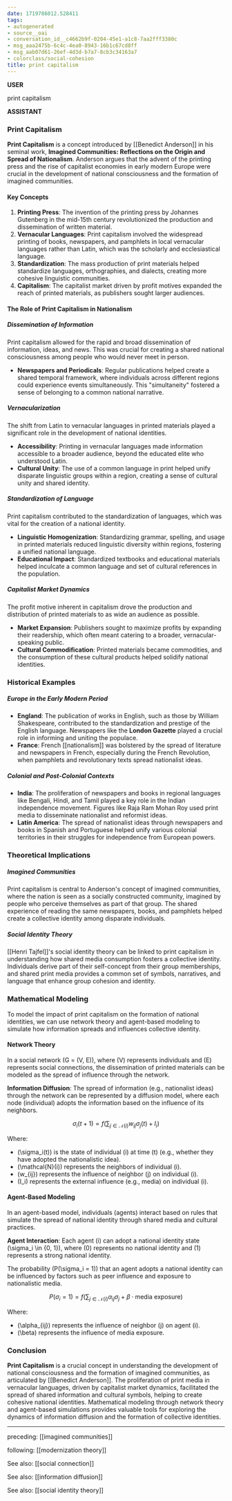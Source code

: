 ```yaml
---
date: 1719786012.528411
tags:
- autogenerated
- source__oai
- conversation_id__c4662b9f-0204-45e1-a1c8-7aa2fff3380c
- msg_aaa2475b-6c4c-4ea0-8943-16b1c67cd8ff
- msg_aab07d61-26ef-4d3d-b7a7-8cb3c34163a7
- colorclass/social-cohesion
title: print capitalism
---
```


**USER**

print capitalism


**ASSISTANT**

### Print Capitalism

**Print Capitalism** is a concept introduced by [[Benedict Anderson]] in his seminal work, **Imagined Communities: Reflections on the Origin and Spread of Nationalism**. Anderson argues that the advent of the printing press and the rise of capitalist economies in early modern Europe were crucial in the development of national consciousness and the formation of imagined communities.

#### Key Concepts

1. **Printing Press**: The invention of the printing press by Johannes Gutenberg in the mid-15th century revolutionized the production and dissemination of written material.
2. **Vernacular Languages**: Print capitalism involved the widespread printing of books, newspapers, and pamphlets in local vernacular languages rather than Latin, which was the scholarly and ecclesiastical language.
3. **Standardization**: The mass production of print materials helped standardize languages, orthographies, and dialects, creating more cohesive linguistic communities.
4. **Capitalism**: The capitalist market driven by profit motives expanded the reach of printed materials, as publishers sought larger audiences.

#### The Role of Print Capitalism in Nationalism

##### Dissemination of Information

Print capitalism allowed for the rapid and broad dissemination of information, ideas, and news. This was crucial for creating a shared national consciousness among people who would never meet in person.

- **Newspapers and Periodicals**: Regular publications helped create a shared temporal framework, where individuals across different regions could experience events simultaneously. This "simultaneity" fostered a sense of belonging to a common national narrative.

##### Vernacularization

The shift from Latin to vernacular languages in printed materials played a significant role in the development of national identities.

- **Accessibility**: Printing in vernacular languages made information accessible to a broader audience, beyond the educated elite who understood Latin.
- **Cultural Unity**: The use of a common language in print helped unify disparate linguistic groups within a region, creating a sense of cultural unity and shared identity.

##### Standardization of Language

Print capitalism contributed to the standardization of languages, which was vital for the creation of a national identity.

- **Linguistic Homogenization**: Standardizing grammar, spelling, and usage in printed materials reduced linguistic diversity within regions, fostering a unified national language.
- **Educational Impact**: Standardized textbooks and educational materials helped inculcate a common language and set of cultural references in the population.

##### Capitalist Market Dynamics

The profit motive inherent in capitalism drove the production and distribution of printed materials to as wide an audience as possible.

- **Market Expansion**: Publishers sought to maximize profits by expanding their readership, which often meant catering to a broader, vernacular-speaking public.
- **Cultural Commodification**: Printed materials became commodities, and the consumption of these cultural products helped solidify national identities.

### Historical Examples

##### Europe in the Early Modern Period

- **England**: The publication of works in English, such as those by William Shakespeare, contributed to the standardization and prestige of the English language. Newspapers like the **London Gazette** played a crucial role in informing and uniting the populace.
- **France**: French [[nationalism]] was bolstered by the spread of literature and newspapers in French, especially during the French Revolution, when pamphlets and revolutionary texts spread nationalist ideas.

##### Colonial and Post-Colonial Contexts

- **India**: The proliferation of newspapers and books in regional languages like Bengali, Hindi, and Tamil played a key role in the Indian independence movement. Figures like Raja Ram Mohan Roy used print media to disseminate nationalist and reformist ideas.
- **Latin America**: The spread of nationalist ideas through newspapers and books in Spanish and Portuguese helped unify various colonial territories in their struggles for independence from European powers.

### Theoretical Implications

##### Imagined Communities

Print capitalism is central to Anderson's concept of imagined communities, where the nation is seen as a socially constructed community, imagined by people who perceive themselves as part of that group. The shared experience of reading the same newspapers, books, and pamphlets helped create a collective identity among disparate individuals.

##### Social Identity Theory

[[Henri Tajfel]]'s social identity theory can be linked to print capitalism in understanding how shared media consumption fosters a collective identity. Individuals derive part of their self-concept from their group memberships, and shared print media provides a common set of symbols, narratives, and language that enhance group cohesion and identity.

### Mathematical Modeling

To model the impact of print capitalism on the formation of national identities, we can use network theory and agent-based modeling to simulate how information spreads and influences collective identity.

#### Network Theory

In a social network \(G = (V, E)\), where \(V\) represents individuals and \(E\) represents social connections, the dissemination of printed materials can be modeled as the spread of influence through the network.

**Information Diffusion**:
The spread of information (e.g., nationalist ideas) through the network can be represented by a diffusion model, where each node (individual) adopts the information based on the influence of its neighbors.

$$
\sigma_i(t+1) = f\left(\sum_{j \in \mathcal{N}(i)} w_{ij} \sigma_j(t) + I_i \right)
$$

Where:
- \(\sigma_i(t)\) is the state of individual \(i\) at time \(t\) (e.g., whether they have adopted the nationalistic idea).
- \(\mathcal{N}(i)\) represents the neighbors of individual \(i\).
- \(w_{ij}\) represents the influence of neighbor \(j\) on individual \(i\).
- \(I_i\) represents the external influence (e.g., media) on individual \(i\).

#### Agent-Based Modeling

In an agent-based model, individuals (agents) interact based on rules that simulate the spread of national identity through shared media and cultural practices.

**Agent Interaction**:
Each agent \(i\) can adopt a national identity state \(\sigma_i \in \{0, 1\}\), where \(0\) represents no national identity and \(1\) represents a strong national identity.

The probability \(P(\sigma_i = 1)\) that an agent adopts a national identity can be influenced by factors such as peer influence and exposure to nationalistic media.

$$
P(\sigma_i = 1) = f\left(\sum_{j \in \mathcal{N}(i)} \alpha_{ij} \sigma_j + \beta \cdot \text{media exposure}\right)
$$

Where:
- \(\alpha_{ij}\) represents the influence of neighbor \(j\) on agent \(i\).
- \(\beta\) represents the influence of media exposure.

### Conclusion

**Print Capitalism** is a crucial concept in understanding the development of national consciousness and the formation of imagined communities, as articulated by [[Benedict Anderson]]. The proliferation of print media in vernacular languages, driven by capitalist market dynamics, facilitated the spread of shared information and cultural symbols, helping to create cohesive national identities. Mathematical modeling through network theory and agent-based simulations provides valuable tools for exploring the dynamics of information diffusion and the formation of collective identities.


---

preceding: [[imagined communities]]  


following: [[modernization theory]]

See also: [[social connection]]


See also: [[information diffusion]]


See also: [[social identity theory]]